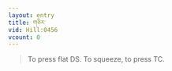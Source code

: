 ```yaml
---
layout: entry
title: གཅིར་
vid: Hill:0456
vcount: 0
---
```

> To press flat DS\. To squeeze, to press TC\.


